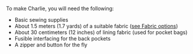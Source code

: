 To make Charlie, you will need the following:

 - Basic sewing supplies
 - About 1.5 meters (1.7 yards) of a suitable fabric ([see Fabric options](/docs/patterns/charlie/fabric))
 - About 30 centimeters (12 inches) of lining fabric (used for pocket bags)
 - Fusible interfacing for the back pockets
 - A zipper and button for the fly

